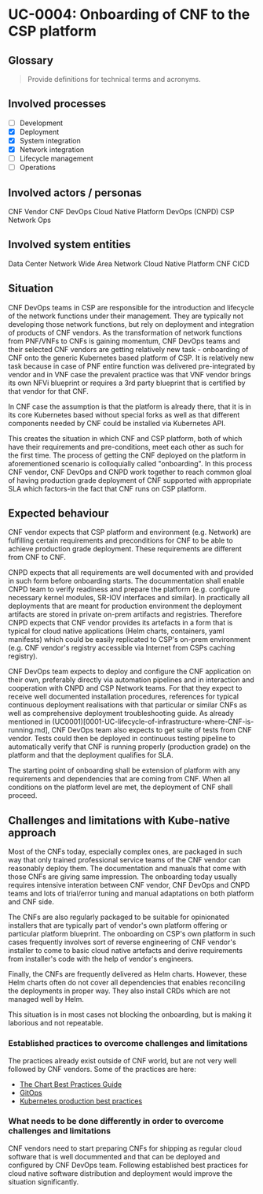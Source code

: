# UC-0004: Onboarding of CNF to the CSP platform

## Glossary

> Provide definitions for technical terms and acronyms.

## Involved processes

- [ ] Development
- [x] Deployment
- [x] System integration
- [x] Network integration
- [ ] Lifecycle management
- [ ] Operations

## Involved actors / personas

CNF Vendor
CNF DevOps
Cloud Native Platform DevOps (CNPD)
CSP Network Ops

## Involved system entities

Data Center Network
Wide Area Network
Cloud Native Platform
CNF
CICD

## Situation

CNF DevOps teams in CSP are responsible for the introduction and lifecycle of the network functions under their management. They are typically not developing those network functions, but rely on deployment and integration of products of CNF vendors. As the transformation of network functions from PNF/VNFs to CNFs is gaining momentum, CNF DevOps teams and their selected CNF vendors are getting relatively new task - onboarding of CNF onto the generic Kubernetes based platform of CSP. It is relatively new task because in case of PNF entire function was delivered pre-integrated by vendor and in VNF case the prevalent practice was that VNF vendor brings its own NFVi blueprint or requires a 3rd party blueprint that is certified by that vendor for that CNF.

In CNF case the assumption is that the platform is already there, that it is in its core Kubernetes based without special forks as well as that different components needed by CNF could be installed via Kubernetes API.

This creates the situation in which CNF and CSP platform, both of which have their requirements and pre-conditions, meet each other as such for the first time. The process of getting the CNF deployed on the platform in aforementioned scenario is colloquially called "onboarding". In this process CNF vendor, CNF DevOps and CNPD work together to reach common gloal of having production grade deployment of CNF supported with appropriate SLA which factors-in the fact that CNF runs on CSP platform.  

## Expected behaviour

CNF vendor expects that CSP platform and environment (e.g. Network) are fulfilling certain requirements and preconditions for CNF to be able to achieve production grade deployment. These requirements are different from CNF to CNF.

CNPD expects that all requirements are well documented with and provided in such form before onboarding starts. The docummentation shall enable CNPD team to verify readiness and prepare the platform (e.g. configure necessary kernel modules, SR-IOV interfaces and similar). In practically all deployments that are meant for production environment the deployment artifacts are stored in private on-prem artifacts and registries. Therefore CNPD expects that CNF vendor provides its artefacts in a form that is typical for cloud native applications (Helm charts, containers, yaml manifests) which could be easily replicated to CSP's on-prem environment (e.g. CNF vendor's registry accessible via Internet from CSPs caching registry).

CNF DevOps team expects to deploy and configure the CNF application on their own, preferably directly via automation pipelines and in interaction and cooperation with CNPD and CSP Network teams. For that they expect to receive well documented installation procedures, references for typical continuous deployment realisations with that particular or similar CNFs as well as comprehensive deployment troubleshooting guide. As already mentioned in (UC0001)[0001-UC-lifecycle-of-infrastructure-where-CNF-is-running.md], CNF DevOps team also expects to get suite of tests from CNF vendor. Tests could then be deployed in continuous testing pipeline to automatically verify that CNF is running properly (production grade) on the platform and that the deployment qualifies for SLA.

The starting point of onboarding shall be extension of platform with any requirements and dependencies that are coming from CNF. When all conditions on the platform level are met, the deployment of CNF shall proceed.

## Challenges and limitations with Kube-native approach

Most of the CNFs today, especially complex ones, are packaged in such way that only trained professional service teams of the CNF vendor can reasonably deploy them. The documentation and manuals that come with those CNFs are giving same impression. The onboarding today usually requires intensive interation between CNF vendor, CNF DevOps and CNPD teams and lots of trial/error tuning and manual adaptations on both platform and CNF side.

The CNFs are also regularly packaged to be suitable for opinionated installers that are typically part of vendor's own platform offering or particular platform blueprint. The onboarding on CSP's own platform in such cases frequently involves sort of reverse engineering of CNF vendor's installer to come to basic cloud native artefacts and derive requirements from installer's code with the help of vendor's engineers.

Finally, the CNFs are frequently delivered as Helm charts. However, these Helm charts often do not cover all dependencies that enables reconciling the deployments in proper way. They also install CRDs which are not managed well by Helm.

This situation is in most cases not blocking the onboarding, but is making it laborious and not repeatable.

### Established practices to overcome challenges and limitations

The practices already exist outside of CNF world, but are not very well followed by CNF vendors. Some of the practices are here:

- [The Chart Best Practices Guide](https://helm.sh/docs/chart_best_practices/)
- [GitOps](https://www.gitops.tech/)
- [Kubernetes production best practices](https://learnk8s.io/production-best-practices)

### What needs to be done differently in order to overcome challenges and limitations

CNF vendors need to start preparing CNFs for shipping as regular cloud software that is well docummented and that can be deployed and configured by CNF DevOps team. Following established best practices for cloud native software distribution and deployment would improve the situation significantly.
